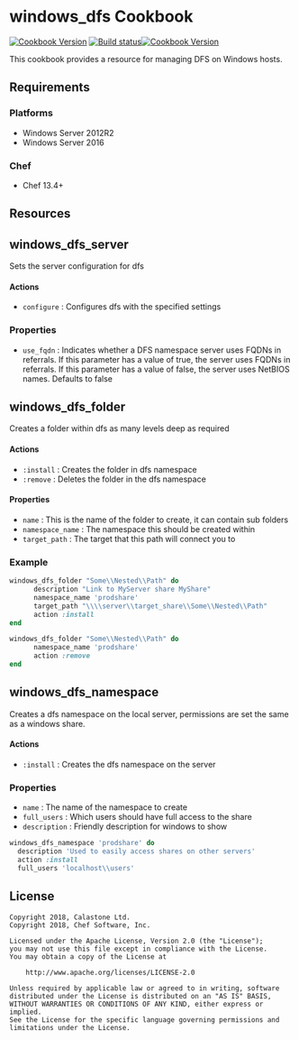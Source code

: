 # windows_dfs Cookbook

[![Cookbook Version](https://img.shields.io/cookbook/v/windows_dfs.svg)](https://supermarket.chef.io/cookbooks/windows_dfs)
[![Build status](https://ci.appveyor.com/api/projects/status/ojhleem9td663n39/branch/master?svg=true)](https://ci.appveyor.com/project/ChefWindowsCookbooks/windows-dfs/branch/master)[![Cookbook Version](https://img.shields.io/cookbook/v/windows_dfs.svg)](https://supermarket.chef.io/cookbooks/windows_dfs)

This cookbook provides a resource for managing DFS on Windows hosts.

## Requirements

### Platforms

- Windows Server 2012R2
- Windows Server 2016

### Chef

- Chef 13.4+

## Resources

## windows_dfs_server
Sets the server configuration for dfs

#### Actions

- `configure` : Configures dfs with the specified settings

### Properties

- `use_fqdn` : Indicates whether a DFS namespace server uses FQDNs in referrals. If this parameter has a value of true, the server uses FQDNs in referrals. If this parameter has a value of false, the server uses NetBIOS names. Defaults to false

## windows_dfs_folder

Creates a folder within dfs as many levels deep as required

#### Actions

- `:install` : Creates the folder in dfs namespace
- `:remove` : Deletes the folder in the dfs namespace

#### Properties

- `name` : This is the name of the folder to create, it can contain sub folders
- `namespace_name` : The namespace this should be created within
- `target_path` : The target that this path will connect you to

### Example

```ruby
windows_dfs_folder "Some\\Nested\\Path" do
      description "Link to MyServer share MyShare"
      namespace_name 'prodshare'
      target_path "\\\\server\\target_share\\Some\\Nested\\Path"
      action :install
end
```

```ruby
windows_dfs_folder "Some\\Nested\\Path" do
      namespace_name 'prodshare'
      action :remove
end
```

## windows_dfs_namespace

Creates a dfs namespace on the local server, permissions are set the same as a windows share.

#### Actions

- `:install` : Creates the dfs namespace on the server

 ### Properties

- `name` : The name of the namespace to create
- `full_users` : Which users should have full access to the share
- `description` : Friendly description for windows to show

```ruby
windows_dfs_namespace 'prodshare' do
  description 'Used to easily access shares on other servers'
  action :install
  full_users 'localhost\\users'
```

## License
```
Copyright 2018, Calastone Ltd.
Copyright 2018, Chef Software, Inc.

Licensed under the Apache License, Version 2.0 (the "License");
you may not use this file except in compliance with the License.
You may obtain a copy of the License at

    http://www.apache.org/licenses/LICENSE-2.0

Unless required by applicable law or agreed to in writing, software
distributed under the License is distributed on an "AS IS" BASIS,
WITHOUT WARRANTIES OR CONDITIONS OF ANY KIND, either express or implied.
See the License for the specific language governing permissions and
limitations under the License.
```

